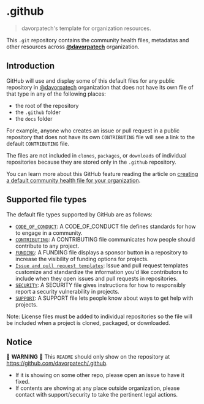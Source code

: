 # .github

> davorpatech's template for organization resources.

This `.git` repository contains the community health files, metadatas and other resources across **[@davorpatech](https://github.com/davorpatech)** organization.


## Introduction

GitHub will use and display some of this default files for any public repository in [@davorpatech](https://github.com/davorpatech) organization that does not have its own file of that type in any of the following places:

- the root of the repository
- the `.github` folder
- the `docs` folder

For example, anyone who creates an issue or pull request in a public repository that does not have its own `CONTRIBUTING` file will see a link to the default `CONTRIBUTING` file.

The files are not included in `clones`, `packages`, or `downloads` of individual repositories because they are stored only in the `.github` repository.

You can learn more about this GitHub feature reading the article on [creating a default community health file for your organization](https://help.github.com/en/articles/creating-a-default-community-health-file-for-your-organization).


## Supported file types

The default file types supported by GitHub are as follows:

- [`CODE_OF_CONDUCT`](https://help.github.com/en/articles/adding-a-code-of-conduct-to-your-project): A CODE_OF_CONDUCT file defines standards for how to engage in a community.
- [`CONTRIBUTING`](https://help.github.com/en/articles/setting-guidelines-for-repository-contributors): A CONTRIBUTING file communicates how people should contribute to any project.
- [`FUNDING`](https://help.github.com/en/articles/displaying-a-sponsor-button-in-your-repository): A FUNDING file displays a sponsor button in a repository to increase the visibility of funding options for projects. 
- [`Issue and pull request templates`](https://help.github.com/en/articles/about-issue-and-pull-request-templates): Issue and pull request templates customize and standardize the information you'd like contributors to include when they open issues and pull requests in repositories. 
- [`SECURITY`](https://help.github.com/en/articles/adding-a-security-policy-to-your-repository): A SECURITY file gives instructions for how to responsibly report a security vulnerability in projects.
- [`SUPPORT`](https://help.github.com/en/articles/adding-support-resources-to-your-project): A SUPPORT file lets people know about ways to get help with projects.

Note: License files must be added to individual repositories so the file will be included when a project is cloned, packaged, or downloaded.


## Notice

:rotating_light: **WARNING** :rotating_light: This `README` should only show on the repository at https://github.com/davorpatech/.github.

- If it is showing on some other repo, please open an issue to have it fixed.
- If contents are showing at any place outside organization, please contact with support/security to take the pertinent legal actions.
